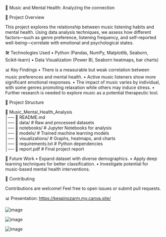🎵 Music and Mental Health: Analyzing the connection



📌 Project Overview

This project explores the relationship between music listening habits and mental health. Using data analysis techniques, we assess how different factors—such as genre preference, listening frequency, and self-reported well-being—correlate with emotional and psychological states.

🛠️ Technologies Used
	•	Python (Pandas, NumPy, Matplotlib, Seaborn, Scikit-learn)
	•	Data Visualization (Power BI, Seaborn heatmaps, bar charts)

📊 Key Findings
	•	There is a measurable but weak correlation between music preferences and mental health.
	•	Active music listeners show more significant emotional responses.
	•	The impact of music varies by individual, with some genres promoting relaxation while others may induce stress.
	•	Further research is needed to explore music as a potential therapeutic tool.

📂 Project Structure

📁 Music_Mental_Health_Analysis  
│── 📄 README.md  
│── 📁 data/                  # Raw and processed datasets  
│── 📁 notebooks/             # Jupyter Notebooks for analysis  
│── 📁 models/                # Trained machine learning models  
│── 📁 visualizations/        # Graphs, heatmaps, and charts  
│── 📄 requirements.txt       # Python dependencies  
│── 📄 report.pdf             # Final project report  

📢 Future Work
	•	Expand dataset with diverse demographics.
	•	Apply deep learning techniques for better classification.
	•	Investigate potential for music-based mental health interventions.

🤝 Contributing

Contributions are welcome! Feel free to open issues or submit pull requests.


📊 Presentation: https://kespinozarm.my.canva.site/

![image](https://github.com/user-attachments/assets/50e7ad6c-d2a6-49f1-8778-010c0f6b5d77)



![image](https://github.com/user-attachments/assets/f60f5f63-1d54-4e59-8ede-b0e90d937f57)

![image](https://github.com/user-attachments/assets/6ab008e5-ad3c-4635-a052-2253faa7949b)


